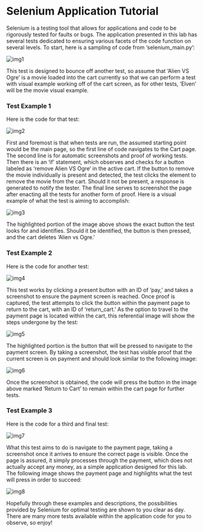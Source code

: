 # Selenium Application Tutorial

Selenium is a testing tool that allows for applications and code to be rigorously tested for faults or bugs. 
The application presented in this lab has several tests dedicated to ensuring various facets of the code function on several levels. 
To start, here is a sampling of code from ‘selenium_main.py’:

![img1](https://i.imgur.com/4Tk79TO.jpg)

This test is designed to bounce off another test, so assume that ‘Alien VS Ogre’ is a movie loaded into the cart currently so that we can perform a test with visual example working off of the cart screen, as for other tests, ‘Elven’ will be the movie visual example.

### Test Example 1

Here is the code for that test:

![img2](https://i.imgur.com/Ic8BmQp.jpg)

First and foremost is that when tests are run, the assumed starting point would be the main page, so the first line of code navigates to the Cart page. 
The second line is for automatic screenshots and proof of working tests. 
Then there is an ‘if’ statement, which observes and checks for a button labeled as ‘remove Alien VS Ogre’ in the active cart. 
If the button to remove the movie individually is present and detected, the test clicks the element to remove the movie from the cart. 
Should it not be present, a response is generated to notify the tester. 
The final line serves to screenshot the page after enacting all the tests for another form of proof. 
Here is a visual example of what the test is aiming to accomplish:

![img3](https://i.imgur.com/CECp6Lw.png)

The highlighted portion of the image above shows the exact button the test looks for and identifies. Should it be identified, the button is then pressed, and the cart deletes ‘Alien vs Ogre.’

### Test Example 2

Here is the code for another test:

![img4](https://i.imgur.com/jZShIqy.jpg)

This test works by clicking a present button with an ID of ‘pay,’ and takes a screenshot to ensure the payment screen is reached. 
Once proof is captured, the test attempts to click the button within the payment page to return to the cart, with an ID of ‘return_cart.’ 
As the option to travel to the payment page is located within the cart, this referential image will show the steps undergone by the test:

![img5](https://i.imgur.com/qtm9yaV.png)

The highlighted portion is the button that will be pressed to navigate to the payment screen.
By taking a screenshot, the test has visible proof that the current screen is on payment and should look similar to the following image:

![img6](https://i.imgur.com/VIruo8S.png)

Once the screenshot is obtained, the code will press the button in the image above marked ‘Return to Cart’ to remain within the cart page for further tests.

### Test Example 3

Here is the code for a third and final test:

![img7](https://i.imgur.com/rd20811.jpg)

What this test aims to do is navigate to the payment page, taking a screenshot once it arrives to ensure the correct page is visible. 
Once the page is assured, it simply processes through the payment, which does not actually accept any money, as a simple application designed for this lab. 
The following image shows the payment page and highlights what the test will press in order to succeed:

![img8](https://i.imgur.com/d70joaL.png)

Hopefully through these examples and descriptions, the possibilities provided by Selenium for optimal testing are shown to you clear as day. 
There are many more tests available within the application code for you to observe, so enjoy!